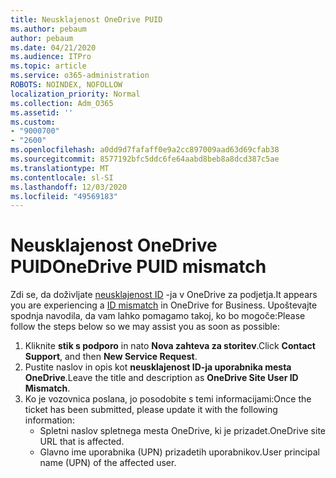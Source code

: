 ```yaml
---
title: Neusklajenost OneDrive PUID
ms.author: pebaum
author: pebaum
ms.date: 04/21/2020
ms.audience: ITPro
ms.topic: article
ms.service: o365-administration
ROBOTS: NOINDEX, NOFOLLOW
localization_priority: Normal
ms.collection: Adm_O365
ms.assetid: ''
ms.custom:
- "9000700"
- "2600"
ms.openlocfilehash: a0dd9d7fafaff0e9a2cc897009aad63d69cfab38
ms.sourcegitcommit: 8577192bfc5ddc6fe64aabd8beb8a8dcd387c5ae
ms.translationtype: MT
ms.contentlocale: sl-SI
ms.lasthandoff: 12/03/2020
ms.locfileid: "49569183"
---
```

# <a name="onedrive-puid-mismatch"></a><span data-ttu-id="ce703-102">Neusklajenost OneDrive PUID</span><span class="sxs-lookup"><span data-stu-id="ce703-102">OneDrive PUID mismatch</span></span>

<span data-ttu-id="ce703-103">Zdi se, da doživljate [neusklajenost ID](https://docs.microsoft.com/sharepoint/troubleshoot/administration/access-denied-or-need-permission-error-sharepoint-online-or-onedrive-for-business#when-accessing-a-onedrive-site) -ja v OneDrive za podjetja.</span><span class="sxs-lookup"><span data-stu-id="ce703-103">It appears you are experiencing a [ID mismatch](https://docs.microsoft.com/sharepoint/troubleshoot/administration/access-denied-or-need-permission-error-sharepoint-online-or-onedrive-for-business#when-accessing-a-onedrive-site) in OneDrive for Business.</span></span> <span data-ttu-id="ce703-104">Upoštevajte spodnja navodila, da vam lahko pomagamo takoj, ko bo mogoče:</span><span class="sxs-lookup"><span data-stu-id="ce703-104">Please follow the steps below so we may assist you as soon as possible:</span></span>

1. <span data-ttu-id="ce703-105">Kliknite  **stik s podporo** in nato  **Nova zahteva za storitev**.</span><span class="sxs-lookup"><span data-stu-id="ce703-105">Click  **Contact Support**, and then  **New Service Request**.</span></span>
2. <span data-ttu-id="ce703-106">Pustite naslov in opis kot  **neusklajenost ID-ja uporabnika mesta OneDrive**.</span><span class="sxs-lookup"><span data-stu-id="ce703-106">Leave the title and description as  **OneDrive Site User ID Mismatch**.</span></span>
3. <span data-ttu-id="ce703-107">Ko je vozovnica poslana, jo posodobite s temi informacijami:</span><span class="sxs-lookup"><span data-stu-id="ce703-107">Once the ticket has been submitted, please update it with the following information:</span></span>
    - <span data-ttu-id="ce703-108">Spletni naslov spletnega mesta OneDrive, ki je prizadet.</span><span class="sxs-lookup"><span data-stu-id="ce703-108">OneDrive site URL that is affected.</span></span>
    - <span data-ttu-id="ce703-109">Glavno ime uporabnika (UPN) prizadetih uporabnikov.</span><span class="sxs-lookup"><span data-stu-id="ce703-109">User principal name (UPN) of the affected user.</span></span>
